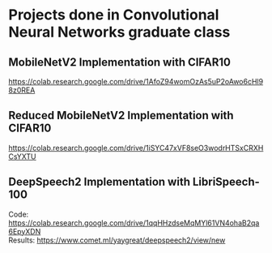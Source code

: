 # Projects done in Convolutional Neural Networks graduate class  

## MobileNetV2 Implementation with CIFAR10  
https://colab.research.google.com/drive/1AfoZ94womOzAs5uP2oAwo6cHl98z0REA

## Reduced MobileNetV2 Implementation with CIFAR10  
https://colab.research.google.com/drive/1iSYC47xVF8seO3wodrHTSxCRXHCsYXTU

## DeepSpeech2 Implementation with LibriSpeech-100
Code: https://colab.research.google.com/drive/1qqHHzdseMqMYl61VN4ohaB2qa6EpyXDN  
Results: https://www.comet.ml/yaygreat/deepspeech2/view/new 
